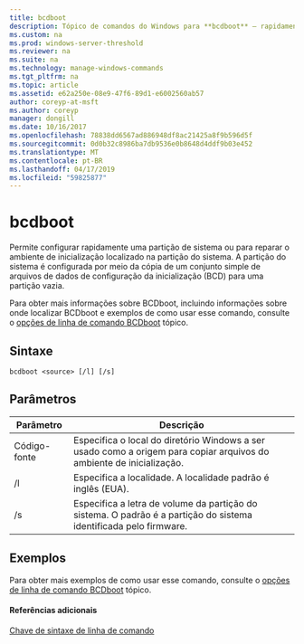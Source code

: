 ```yaml
---
title: bcdboot
description: Tópico de comandos do Windows para **bcdboot** – rapidamente configurar uma partição de sistema ou reparar o ambiente de inicialização localizado na partição do sistema.
ms.custom: na
ms.prod: windows-server-threshold
ms.reviewer: na
ms.suite: na
ms.technology: manage-windows-commands
ms.tgt_pltfrm: na
ms.topic: article
ms.assetid: e62a250e-08e9-47f6-89d1-e6002560ab57
author: coreyp-at-msft
ms.author: coreyp
manager: dongill
ms.date: 10/16/2017
ms.openlocfilehash: 78838dd6567ad886948df8ac21425a8f9b596d5f
ms.sourcegitcommit: 0d0b32c8986ba7db9536e0b8648d4ddf9b03e452
ms.translationtype: MT
ms.contentlocale: pt-BR
ms.lasthandoff: 04/17/2019
ms.locfileid: "59825877"
---
```

# <a name="bcdboot"></a>bcdboot



Permite configurar rapidamente uma partição de sistema ou para reparar o ambiente de inicialização localizado na partição do sistema. A partição do sistema é configurada por meio da cópia de um conjunto simple de arquivos de dados de configuração da inicialização (BCD) para uma partição vazia.

Para obter mais informações sobre BCDboot, incluindo informações sobre onde localizar BCDboot e exemplos de como usar esse comando, consulte o [opções de linha de comando BCDboot](https://technet.microsoft.com/library/hh824874.aspx) tópico.

## <a name="syntax"></a>Sintaxe

```
bcdboot <source> [/l] [/s]
```

## <a name="parameters"></a>Parâmetros

|Parâmetro|Descrição|
|---------|-----------|
|Código-fonte|Especifica o local do diretório Windows a ser usado como a origem para copiar arquivos do ambiente de inicialização.|
|/l|Especifica a localidade. A localidade padrão é inglês (EUA).|
|/s|Especifica a letra de volume da partição do sistema. O padrão é a partição do sistema identificada pelo firmware.|

## <a name="BKMK_examples"></a>Exemplos

Para obter mais exemplos de como usar esse comando, consulte o [opções de linha de comando BCDboot](https://technet.microsoft.com/library/hh824874.aspx) tópico.

#### <a name="additional-references"></a>Referências adicionais

[Chave de sintaxe de linha de comando](command-line-syntax-key.md)